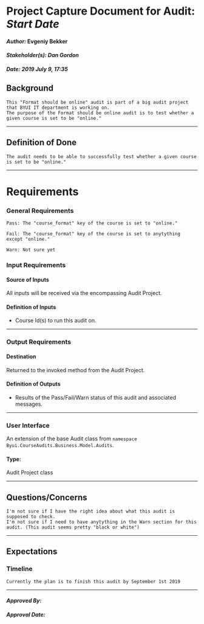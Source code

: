 # Project Capture Document for Audit: _Start Date_ 
#### *Author:* Evgeniy Bekker
#### *Stakeholder(s): Dan Gordon*
#### *Date: 2019 July 9, 17:35*

## Background

    This "Format should be online" audit is part of a big audit project that BYUI IT department is working on.
    The purpose of the Format should be online audit is to test whether a given course is set to be "online." 
    
-----

## Definition of Done

    The audit needs to be able to successfully test whether a given course is set to be "online."

-----

# Requirements

### General Requirements
<!-- What counts as pass/fail/warn? -->

    Pass: The "course_format" key of the course is set to "online."

    Fail: The "course_format" key of the course is set to anytything except "online."

    Warn: Not sure yet

### Input Requirements
#### Source of Inputs
All inputs will be received via the encompassing Audit Project.

#### Definition of Inputs
<!-- TBD: do not fill out just yet -->
- Course Id(s) to run this audit on.
---

### Output Requirements
#### Destination
Returned to the invoked method from the Audit Project.

#### Definition of Outputs
<!-- TBD: do not fill out just yet -->
- Results of the Pass/Fail/Warn status of this audit and associated messages.
---

### User Interface
An extension of the base Audit class from `namespace Byui.CourseAudits.Business.Model.Audits`.
#### Type:
Audit Project class

-----

## Questions/Concerns

    I'm not sure if I have the right idea about what this audit is supposed to check.
    I'm not sure if I need to have anytything in the Warn section for this audit. (This audit seems pretty "black or white")
-----

## Expectations
### Timeline
<!-- What is the deadline? 2019 Sep 1? -->
<!-- What priority is this audit? -->

    Currently the plan is to finish this audit by September 1st 2019
-----

#### *Approved By:* 
#### *Approval Date:*
